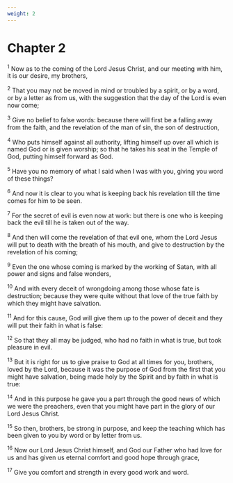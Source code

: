 ```yaml
---
weight: 2
---
```


# Chapter 2

<sup>1</sup> Now as to the coming of the Lord Jesus Christ, and our meeting with him, it is our desire, my brothers, 

<sup>2</sup> That you may not be moved in mind or troubled by a spirit, or by a word, or by a letter as from us, with the suggestion that the day of the Lord is even now come; 

<sup>3</sup> Give no belief to false words: because there will first be a falling away from the faith, and the revelation of the man of sin, the son of destruction, 

<sup>4</sup> Who puts himself against all authority, lifting himself up over all which is named God or is given worship; so that he takes his seat in the Temple of God, putting himself forward as God. 

<sup>5</sup> Have you no memory of what I said when I was with you, giving you word of these things? 

<sup>6</sup> And now it is clear to you what is keeping back his revelation till the time comes for him to be seen. 

<sup>7</sup> For the secret of evil is even now at work: but there is one who is keeping back the evil till he is taken out of the way. 

<sup>8</sup> And then will come the revelation of that evil one, whom the Lord Jesus will put to death with the breath of his mouth, and give to destruction by the revelation of his coming; 

<sup>9</sup> Even the one whose coming is marked by the working of Satan, with all power and signs and false wonders, 

<sup>10</sup> And with every deceit of wrongdoing among those whose fate is destruction; because they were quite without that love of the true faith by which they might have salvation. 

<sup>11</sup> And for this cause, God will give them up to the power of deceit and they will put their faith in what is false: 

<sup>12</sup> So that they all may be judged, who had no faith in what is true, but took pleasure in evil. 

<sup>13</sup> But it is right for us to give praise to God at all times for you, brothers, loved by the Lord, because it was the purpose of God from the first that you might have salvation, being made holy by the Spirit and by faith in what is true: 

<sup>14</sup> And in this purpose he gave you a part through the good news of which we were the preachers, even that you might have part in the glory of our Lord Jesus Christ. 

<sup>15</sup> So then, brothers, be strong in purpose, and keep the teaching which has been given to you by word or by letter from us. 

<sup>16</sup> Now our Lord Jesus Christ himself, and God our Father who had love for us and has given us eternal comfort and good hope through grace, 

<sup>17</sup> Give you comfort and strength in every good work and word. 


